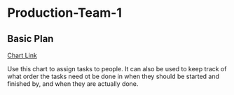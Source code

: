# Production-Team-1

## Basic Plan

[Chart Link]([https://www.google.com](https://docs.google.com/spreadsheets/d/1kFc9sUiVGTeQy0UO_IiA81ds4N9wLFZMdCVUvbRv0ns/edit?gid=0#gid=0))

Use this chart to assign tasks to people. It can also be used to keep track of what order the tasks need ot be done in when they should be started and finished by, and when they are actually done. 
